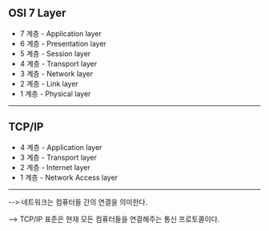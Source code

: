 ## **OSI 7 Layer**

-   7 계층 - Application layer
-   6 계층 - Presentation layer
-   5 계층 - Session layer
-   4 계층 - Transport layer
-   3 계층 - Network layer
-   2 계층 - Link layer
-   1 계층 - Physical layer
<hr>

## **TCP/IP**

-   4 계층 - Application layer
-   3 계층 - Transport layer
-   2 계층 - Internet layer
-   1 계층 - Network Access layer
<hr>
--> 네트워크는 컴퓨터들 간의 연결을 의미한다.

--> TCP/IP 표준은 현재 모든 컴퓨터들을 연결해주는 통신 프로토콜이다.
